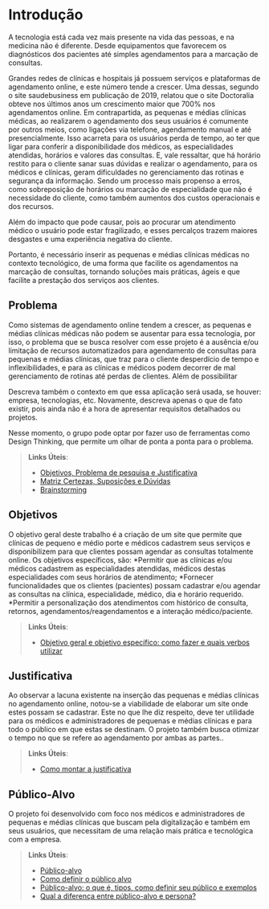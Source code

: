 # Introdução
A tecnologia está cada vez mais presente na vida das pessoas, e na medicina não é diferente. Desde equipamentos que favorecem os diagnósticos dos pacientes até  simples agendamentos para a marcação de consultas. 

Grandes redes de clínicas e hospitais já possuem serviços e plataformas de agendamento online, e este número tende a crescer. Uma dessas, segundo o site saudebusiness em publicação de 2019, relatou que o site Doctoralia obteve nos últimos anos um crescimento maior que 700% nos agendamentos online. Em contrapartida, as pequenas e médias clínicas médicas, ao realizarem o agendamento dos seus usuários é comumente por outros meios, como ligações via telefone, agendamento manual e até presencialmente. Isso acarreta para os usuários perda de tempo, ao ter que ligar para conferir a disponibilidade dos médicos, as especialidades atendidas, horários e valores das consultas. E, vale ressaltar, que há horário restito para o cliente sanar suas dúvidas e realizar o agendamento, para os médicos e clínicas, geram dificuldades no gerenciamento das rotinas e segurança da informação. Sendo um processo mais propenso a erros, como sobreposição de horários ou marcação de especialidade que não é necessidade do cliente, como também aumentos dos custos operacionais e dos recursos.

Além do impacto que pode causar, pois ao procurar um atendimento médico o usuário pode estar fragilizado, e esses percalços trazem maiores desgastes e uma experiência negativa do cliente.

Portanto, é necessário inserir as pequenas e médias clínicas médicas no contexto tecnológico, de uma forma que facilite os agendamentos na marcação de consultas, tornando soluções mais práticas, ágeis e que facilite a prestação dos serviços aos clientes. 

## Problema
Como sistemas de agendamento online tendem a crescer, as pequenas e médias clínicas médicas não podem se ausentar para essa tecnologia, por isso, o problema que se busca resolver com esse projeto é a ausência e/ou limitação de recursos automatizados para agendamento de consultas para pequenas e médias clínicas, que traz para o cliente desperdício de tempo e inflexibilidades, e para as clínicas e médicos podem decorrer de mal gerenciamento de rotinas até perdas de clientes. Além de possibilitar 

Descreva também o contexto em que essa aplicação será usada, se  houver: empresa, tecnologias, etc. Novamente, descreva apenas o que de  fato existir, pois ainda não é a hora de apresentar requisitos  detalhados ou projetos.

Nesse momento, o grupo pode optar por fazer uso  de ferramentas como Design Thinking, que permite um olhar de ponta a ponta para o problema.

> **Links Úteis**:
> - [Objetivos, Problema de pesquisa e Justificativa](https://medium.com/@versioparole/objetivos-problema-de-pesquisa-e-justificativa-c98c8233b9c3)
> - [Matriz Certezas, Suposições e Dúvidas](https://medium.com/educa%C3%A7%C3%A3o-fora-da-caixa/matriz-certezas-suposi%C3%A7%C3%B5es-e-d%C3%BAvidas-fa2263633655)
> - [Brainstorming](https://www.euax.com.br/2018/09/brainstorming/)

## Objetivos

O objetivo geral deste trabalho é a criação de um site  que permite que clínicas de pequeno e médio porte e médicos cadastrem seus serviços e disponibilizem para que clientes possam agendar as consultas totalmente online. 
Os objetivos específicos, são:
 *Permitir que as clínicas e/ou médicos cadastrem as especialidades atendidas, médicos destas especialidades com seus horários de atendimento;
 *Fornecer funcionalidades que os clientes (pacientes) possam cadastrar e/ou agendar as consultas na clínica, especialidade, médico, dia e horário requerido. 
 *Permitir a personalização dos atendimentos com histórico de consulta, retornos, agendamentos/reagendamentos e a interação médico/paciente. 
 

 
> **Links Úteis**:
> - [Objetivo geral e objetivo específico: como fazer e quais verbos utilizar](https://blog.mettzer.com/diferenca-entre-objetivo-geral-e-objetivo-especifico/)

## Justificativa

Ao observar a lacuna existente na inserção das pequenas e médias clínicas no agendamento online, notou-se a viabilidade de elaborar um site onde estes possam se cadastrar. Este no que lhe diz respeito, deve ter utilidade para os médicos e administradores de pequenas e médias clínicas e para todo o público em que estas se destinam. O projeto também busca otimizar o tempo no que se refere ao agendamento por ambas as partes..

> **Links Úteis**:
> - [Como montar a justificativa](https://guiadamonografia.com.br/como-montar-justificativa-do-tcc/)

## Público-Alvo
O projeto foi desenvolvido com foco nos médicos e administradores de pequenas e médias clínicas que buscam pela digitalização e também em seus usuários, que necessitam de uma relação mais prática e tecnológica com a empresa. 

> **Links Úteis**:
> - [Público-alvo](https://blog.hotmart.com/pt-br/publico-alvo/)
> - [Como definir o público alvo](https://exame.com/pme/5-dicas-essenciais-para-definir-o-publico-alvo-do-seu-negocio/)
> - [Público-alvo: o que é, tipos, como definir seu público e exemplos](https://klickpages.com.br/blog/publico-alvo-o-que-e/)
> - [Qual a diferença entre público-alvo e persona?](https://rockcontent.com/blog/diferenca-publico-alvo-e-persona/)
